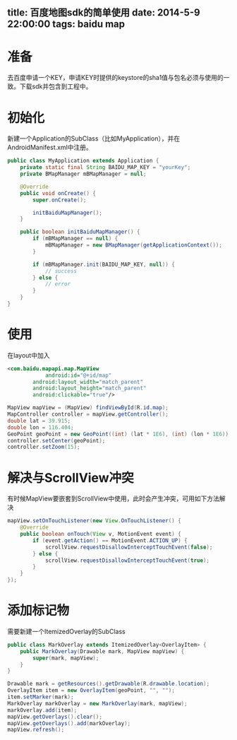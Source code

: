 title:  百度地图sdk的简单使用
date:   2014-5-9 22:00:00
tags: baidu map
---

# 准备  
去百度申请一个KEY，申请KEY时提供的keystore的sha1值与包名必须与使用的一致。下载sdk并包含到工程中。



# 初始化  
新建一个Application的SubClass（比如MyApplication），并在AndroidManifest.xml中注册。

```java  
public class MyApplication extends Application {
	private static final String BAIDU_MAP_KEY = "yourKey";
	private BMapManager mBMapManager = null;

	@Override
	public void onCreate() {
		super.onCreate();

		initBaiduMapManager();
	}

	public boolean initBaiduMapManager() {
		if (mBMapManager == null) {
			mBMapManager = new BMapManager(getApplicationContext());
		}

		if (mBMapManager.init(BAIDU_MAP_KEY, null)) {
			// success
		} else {
			// error
		}
	}
}
```  



# 使用  
在layout中加入  

```xml  
<com.baidu.mapapi.map.MapView
            android:id="@+id/map"
	    android:layout_width="match_parent"
	    android:layout_height="match_parent"
	    android:clickable="true"/>

```  



```java
MapView mapView = (MapView) findViewById(R.id.map);
MapController controller = mapView.getController();
double lat = 39.915;
double lon = 116.404;
GeoPoint geoPoint = new GeoPoint((int) (lat * 1E6), (int) (lon * 1E6));
controller.setCenter(geoPoint);
controller.setZoom(15);
```



# 解决与ScrollView冲突  
有时候MapView要嵌套到ScrollView中使用，此时会产生冲突，可用如下方法解决  

```java
mapView.setOnTouchListener(new View.OnTouchListener() {
	@Override
	public boolean onTouch(View v, MotionEvent event) {
		if (event.getAction() == MotionEvent.ACTION_UP) {
			scrollView.requestDisallowInterceptTouchEvent(false);
		} else {
			scrollView.requestDisallowInterceptTouchEvent(true);
		}
	}
});
```



# 添加标记物  
需要新建一个ItemizedOverlay的SubClass  

```java
public class MarkOverlay extends ItemizedOverlay<OverlayItem> {
	public MarkOverlay(Drawable mark, MapView mapView) {
		super(mark, mapView);
	}
}
```


```java
Drawable mark = getResources().getDrawable(R.drawable.location);
OverlayItem item = new OverlayItem(geoPoint, "", "");
item.setMarker(mark);
MarkOverlay markOverlay = new MarkOverlay(mark, mapView);
markOverlay.add(item);
mapView.getOverlays().clear();
mapView.getOverlays().add(markOverlay);
mapView.refresh();
```


